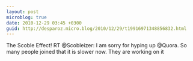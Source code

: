 ```yaml
---
layout: post
microblog: true
date: 2010-12-29 03:45 +0300
guid: http://desparoz.micro.blog/2010/12/29/t19916971348856832.html
---
```

The Scoble Effect! RT @Scobleizer: I am sorry for hyping up @Quora. So many people joined that it is slower now. They are working on it
